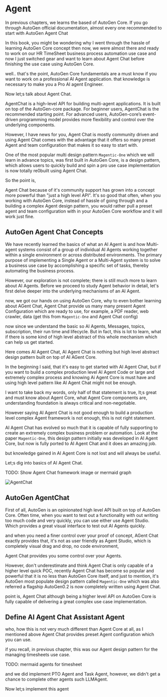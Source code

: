 # Agent

In previous chapters, we learns the based of AutoGen Core.
If you go through AutoGen official documentation, almost every one recommended to start with AutoGen Agent Chat


In this book, you might be wondering why I went through the hassle of learning AutoGen Core concept then now, we were almost there and ready to work on our HR TimeSheet business process automation use case and now I just switched gear and want to learn about Agent Chat before finishing the use case using AutoGen Core.

well.. that's the point, AutoGen Core fundamentals are a must know if you want to work on a professional AI Agent application. that knowledge is necessary to make you a Pro AI agent Engineer.

Now let;s talk about Agent Chat.

AgentChat is a high-level API for building multi-agent applications. It is built on top of the AutoGen-core package. For beginner users, AgentChat is the recommended starting point. For advanced users, AutoGen-core’s event-driven programming model provides more flexibility and control over the underlying components.

However, I have news for you, Agent Chat is mostly community driven and using Agent Chat comes with the advantage that it offers so many preset Agent and team configuration that makes it so easy to start with.

One of the most popular multi design pattern `Magentic-One` which we will learn in advance topics, was first built in AutoGen Core,
is a design pattern, which allows users to quickly build and spin a pro use case implementation is now totally re0built using Agent Chat.

So the point is,

Agent Chat because of it's community support has grown into a concept more powerful than "just a high level API".
It's so good that often, when you working with AutoGen Core, instead of hassle of going through and a building a complex Agent design pattern, you would rather pull a preset agent and team configuration with in your AutoGen Core workflow and it will work just fine.



## AutoGen Agent Chat Concepts

We have recently learned the basics of what an AI Agent is and how Multi-agent systems consist of a group of individual AI Agents working together within a single environment or across distributed environments. The primary purpose of implementing a Single Agent or a Multi-Agent system is to solve a business use case by accomplishing a specific set of tasks, thereby automating the business process.

However, our exploration is not complete; there is still much more to learn about AI Agents. Before we proceed to study Agent behavior in detail, let's first delve deeper into the underlying mechanisms of an AI Agent.

now, we got our hands on using AutoGen Core, why to even bother learning about AGent Chat,
Agent Chat provide us many many present Agent Configuration which are ready to use,
for example, a PDF reader, web crawler, data (get this from `Magentic-One` and Agent Chat config)

now since we understand the basic so AI Agents, Messages, topics, subscription, their run time and lifecycle.
But in fact, this is lot to learn, what if there is some kind of high level abstract of this whole mechanism which can help us get started.

Here comes AI Agent Chat, AI Agent Chat is nothing but high level abstract design pattern built on top of AI AGent Core.

In the beginning I said, that it's easy to get started with AI Agent Chat, but if you want to build a complex production level AI Agent Code or large and extremely complex process and knowing Ai Agent Core is must have and using high level pattern like AI Agent Chat might not be enough.

I want to take back my words, only half of that statement is true,
It;s great and must know about Agent Core, what Agent Core components are, understanding foundation is always critical and non-negotiable.

However saying AI Agent Chat is not good enough to build a production level complex Agent framework is not enough, this is not right statement.

AI Agent Chat has evolved so much that it is capable of fully supporting to create an extremely complex business problem or automation.
Look at the paper `Magentic-One`, this design pattern initially was developed in AI Agent Core, but now is fully ported to AI Agent Chat and it does an amazing job.

but knowledge gained in AI Agent Core is not lost and will always be useful.

Let;s dig into basics of AI Agent Chat.


TODO: Show Agent Chat framework image or mermaid graph

![AgentChat](https://github.com/microsoft/autogen/raw/main/autogen-landing.jpg)

## AutoGen AgentChat

First of all, AutoGen is an opinionated high level API built on top of AutoGen Core.
Often time, when you want to test out a functionality with out writing too much code and very quickly, you can use either use Agent Studio. Which provides a great visual interface to test out AI Agents quickly.

and when you need a finer control over your proof of concept, AGent Chat exactly provides that, it's not as user friendly as Agent Studio, which is completely visual drag and drop, no code environment,

Agent Chat provides you some control over your Agents.

However, don't underestimate and think Agent Chat is only capable of a higher level quick POC,
recently Agent Chat has become so popular and powerful that it is no less than AutoGen Core itself, and just to mention, it's AutoGen most populate design pattern called `Magentic-One` which was also referred a flagship AutoGen0.2 is now completely written using Agent Chat.

point is, Agent Chat although being a higher level API on AutoGen Core is fully capable of delivering a great complex use case implementation.


## Define AI Agent Chat Assistant Agent

who, how this is not very much different than Agent Core at all,
as I mentioned above Agent Chat provides preset Agent configuration which you can use.

if you recall, in previous chapter, this was our Agent design pattern for the managing timesheets use case.

TODO: mermaid agents for timesheet

and we did implement PTO Agent and Task Agent, however, we didn't get a chance to complete other agents such LLMAgent.

Now let;s implement this agent